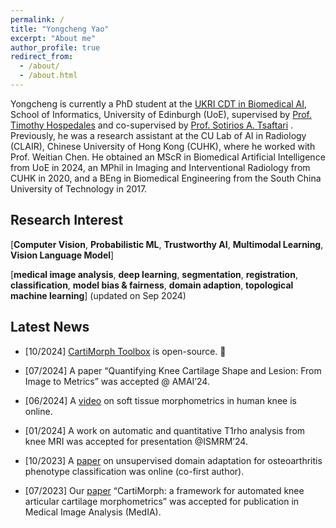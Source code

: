 ```yaml
---
permalink: /
title: "Yongcheng Yao"
excerpt: "About me"
author_profile: true
redirect_from: 
  - /about/
  - /about.html
---
```


Yongcheng is currently a PhD student at the [UKRI CDT in Biomedical AI](https://web.inf.ed.ac.uk/cdt/biomedical-ai), School of Informatics, University of Edinburgh (UoE), supervised by [Prof. Timothy Hospedales](https://homepages.inf.ed.ac.uk/thospeda/) and co-supervised by [Prof. Sotirios A. Tsaftari](https://vios.science/team/tsaftaris) . Previously, he was a research assistant at the CU Lab of AI in Radiology (CLAIR), Chinese University of Hong Kong (CUHK), where he worked with Prof. Weitian Chen. He obtained an MScR in Biomedical Artificial Intelligence from UoE in 2024, an MPhil in Imaging and Interventional Radiology from CUHK in 2020, and a BEng in Biomedical Engineering from the South China University of Technology in 2017.

Research Interest
------

[**Computer Vision**, **Probabilistic ML**, **Trustworthy AI**, **Multimodal Learning**, **Vision Language Model**] 

[**medical image analysis**, **deep learning**, **segmentation**, **registration**, **classification**, **model bias & fairness**, **domain adaption**, **topological machine learning**] (updated on Sep 2024)

Latest News
------

* [10/2024] [CartiMorph Toolbox](https://github.com/YongchengYAO/CartiMorph-Toolbox) is open-source. :rocket:

* [07/2024] A paper “Quantifying Knee Cartilage Shape and Lesion: From Image to Metrics” was accepted @ AMAI’24. 

* [06/2024] A [video](https://www.youtube.com/watch?v=8DbyavsZhF4) on soft tissue morphometrics in human knee is online.​

* [01/2024] A work on automatic and quantitative T1rho analysis from knee MRI was accepted for presentation @ISMRM’24.

* [10/2023] A [paper](https://qims.amegroups.org/article/view/118224/html) on unsupervised domain adaptation for osteoarthritis phenotype classification was online (co-first author).

* [07/2023] Our [paper](https://doi.org/10.1016/j.media.2023.103035) “CartiMorph: a framework for automated knee articular cartilage morphometrics” was accepted for publication in Medical Image Analysis (MedIA).

  